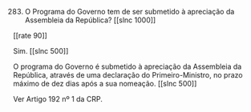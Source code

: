 283. O Programa do Governo tem de ser submetido à apreciação da Assembleia da República?
[[slnc 1000]]

[[rate 90]]

Sim.
[[slnc 500]]

O programa do Governo é submetido à apreciação da Assembleia da República, através de uma declaração do Primeiro-Ministro, no prazo máximo de dez dias após a sua nomeação.
[[slnc 500]]

Ver Artigo 192 nº 1 da CRP.
